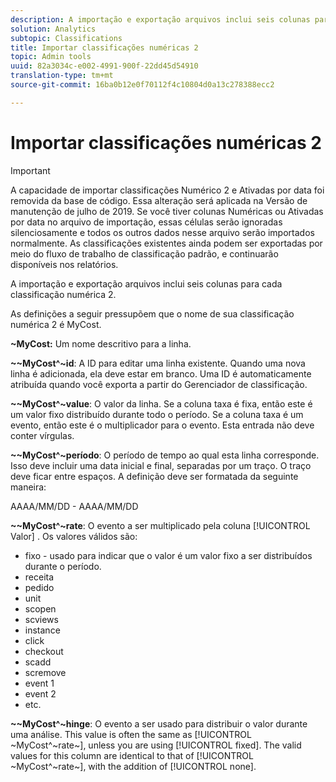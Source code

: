 ```yaml
---
description: A importação e exportação arquivos inclui seis colunas para cada classificação numérica 2.
solution: Analytics
subtopic: Classifications
title: Importar classificações numéricas 2
topic: Admin tools
uuid: 82a3034c-e002-4991-900f-22dd45d54910
translation-type: tm+mt
source-git-commit: 16ba0b12e0f70112f4c10804d0a13c278388ecc2

---
```



# Importar classificações numéricas 2

>[!IMPORTANT]
>
>A capacidade de importar classificações Numérico 2 e Ativadas por data foi removida da base de código. Essa alteração será aplicada na Versão de manutenção de julho de 2019. Se você tiver colunas Numéricas ou Ativadas por data no arquivo de importação, essas células serão ignoradas silenciosamente e todos os outros dados nesse arquivo serão importados normalmente. As classificações existentes ainda podem ser exportadas por meio do fluxo de trabalho de classificação padrão, e continuarão disponíveis nos relatórios.

A importação e exportação arquivos inclui seis colunas para cada classificação numérica 2.

As definições a seguir pressupõem que o nome de sua classificação numérica 2 é MyCost.

**~MyCost:** Um nome descritivo para a linha.

**~~MyCost^~id**: A ID para editar uma linha existente. Quando uma nova linha é adicionada, ela deve estar em branco. Uma ID é automaticamente atribuída quando você exporta a partir do Gerenciador de classificação.

**~~MyCost^~value**: O valor da linha. Se a coluna taxa é fixa, então este é um valor fixo distribuído durante todo o período. Se a coluna taxa é um evento, então este é o multiplicador para o evento. Esta entrada não deve conter vírgulas.

**~~MyCost^~período**: O período de tempo ao qual esta linha corresponde. Isso deve incluir uma data inicial e final, separadas por um traço. O traço deve ficar entre espaços. A definição deve ser formatada da seguinte maneira:

AAAA/MM/DD - AAAA/MM/DD

**~~MyCost^~rate**: O evento a ser multiplicado pela coluna [!UICONTROL Valor] . Os valores válidos são:

* fixo - usado para indicar que o valor é um valor fixo a ser distribuídos durante o período.
* receita
* pedido
* unit
* scopen
* scviews
* instance
* click
* checkout
* scadd
* scremove
* event 1
* event 2
* etc.

**~~MyCost^~hinge**: O evento a ser usado para distribuir o valor durante uma análise. This value is often the same as [!UICONTROL ~MyCost^~rate~], unless you are using [!UICONTROL fixed]. The valid values for this column are identical to that of [!UICONTROL ~MyCost^~rate~], with the addition of [!UICONTROL none].
